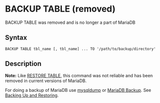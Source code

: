 
# BACKUP TABLE (removed)

BACKUP TABLE was removed and is no longer a part of MariaDB


## Syntax


```
BACKUP TABLE tbl_name [, tbl_name] ... TO '/path/to/backup/directory'
```

## Description


**Note:** Like [RESTORE TABLE](restore-table-removed.md), this command was not reliable and has been removed in current versions of MariaDB.


For doing a backup of MariaDB use [mysqldump](../../../../../clients-and-utilities/legacy-clients-and-utilities/mysqldump.md) or [MariaDB Backup](../../../../../server-management/backing-up-and-restoring-databases/mariabackup/README.md). See [Backing Up and Restoring](../../../../../server-management/backing-up-and-restoring-databases/README.md).

